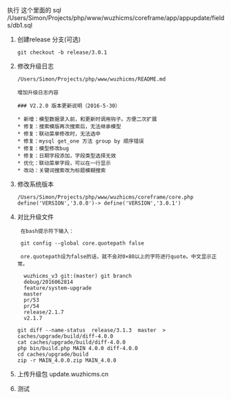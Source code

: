执行 这个里面的 sql /Users/Simon/Projects/php/www/wuzhicms/coreframe/app/appupdate/fields/db1.sql

1. 创建release 分支(可选)

    ```[sh]
    git checkout -b release/3.0.1
    ```

2. 修改升级日志

    ```[php]
    /Users/Simon/Projects/php/www/wuzhicms/README.md

    增加升级日志内容

    ### V2.2.0 版本更新说明（2016-5-30）

    * 新增：模型数据录入前，和更新时调用钩子。方便二次扩展
    * 修复：搜索模版再次搜索后，无法继承模型
    * 修复：联动菜单修改时，无法选中
    * 修复：mysql get_one 方法 group by 顺序错误
    * 修复：模型修改bug
    * 修复：日期字段添加，字段类型选择无效
    * 优化：联动菜单字段，可以在一行显示
    * 改动：关键词搜索改为标题模糊搜索
    ```

3. 修改系统版本

    ```[php]
    /Users/Simon/Projects/php/www/wuzhicms/coreframe/core.php
    define('VERSION','3.0.0')-> define('VERSION','3.0.1')
    ```
4. 对比升级文件

    ```[sh]
     在bash提示符下输入：

     git config --global core.quotepath false

     ore.quotepath设为false的话，就不会对0×80以上的字符进行quote。中文显示正常。
    ```

    ```[sh]
      wuzhicms_v3 git:(master) git branch
      debug/2016062814
      feature/system-upgrade
      master
      pr/53
      pr/54
      release/2.1.7
      v2.1.7
   
   git diff --name-status  release/3.1.3  master  > caches/upgrade/build/diff-4.0.0
   cat caches/upgrade/build/diff-4.0.0
   php bin/build.php MAIN 4.0.0 diff-4.0.0
   cd caches/upgrade/build
   zip -r MAIN_4.0.0.zip MAIN_4.0.0
    ```
5. 上传升级包
   update.wuzhicms.cn
6.  测试